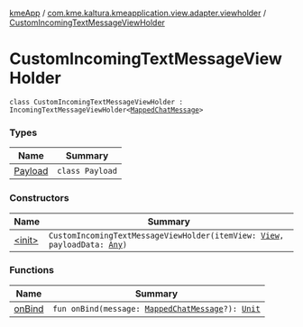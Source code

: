 [kmeApp](../../index.md) / [com.kme.kaltura.kmeapplication.view.adapter.viewholder](../index.md) / [CustomIncomingTextMessageViewHolder](./index.md)

# CustomIncomingTextMessageViewHolder

`class CustomIncomingTextMessageViewHolder : IncomingTextMessageViewHolder<`[`MappedChatMessage`](../../com.kme.kaltura.kmeapplication.data/-mapped-chat-message/index.md)`>`

### Types

| Name | Summary |
|---|---|
| [Payload](-payload/index.md) | `class Payload` |

### Constructors

| Name | Summary |
|---|---|
| [&lt;init&gt;](-init-.md) | `CustomIncomingTextMessageViewHolder(itemView: `[`View`](https://developer.android.com/reference/android/view/View.html)`, payloadData: `[`Any`](https://kotlinlang.org/api/latest/jvm/stdlib/kotlin/-any/index.html)`)` |

### Functions

| Name | Summary |
|---|---|
| [onBind](on-bind.md) | `fun onBind(message: `[`MappedChatMessage`](../../com.kme.kaltura.kmeapplication.data/-mapped-chat-message/index.md)`?): `[`Unit`](https://kotlinlang.org/api/latest/jvm/stdlib/kotlin/-unit/index.html) |

